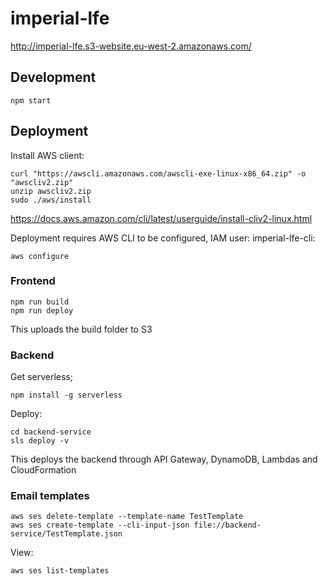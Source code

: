 # imperial-lfe
http://imperial-lfe.s3-website.eu-west-2.amazonaws.com/

## Development
`npm start`

## Deployment

Install AWS client:
```
curl "https://awscli.amazonaws.com/awscli-exe-linux-x86_64.zip" -o "awscliv2.zip"
unzip awscliv2.zip
sudo ./aws/install
```
https://docs.aws.amazon.com/cli/latest/userguide/install-cliv2-linux.html


Deployment requires AWS CLI to be configured, IAM user: imperial-lfe-cli:
```
aws configure
```

### Frontend
```
npm run build
npm run deploy
```

This uploads the build folder to S3 

### Backend
Get serverless;
```
npm install -g serverless
```

Deploy:
```
cd backend-service
sls deploy -v
```

This deploys the backend through API Gateway, DynamoDB, Lambdas and CloudFormation


### Email templates

```
aws ses delete-template --template-name TestTemplate
aws ses create-template --cli-input-json file://backend-service/TestTemplate.json
```

View:
```
aws ses list-templates
```

